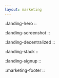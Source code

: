 ```yaml
---
layout: marketing
---
```

::landing-hero
::

::landing-screenshot
::

::landing-decentralized
::

::landing-stack
::

::landing-signup
::

::marketing-footer
::